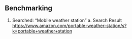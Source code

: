 ## Benchmarking

1. Searched: “Mobile weather station”
       a. Search Result
          https://www.amazon.com/portable-weather-station/s?k=portable+weather+station
